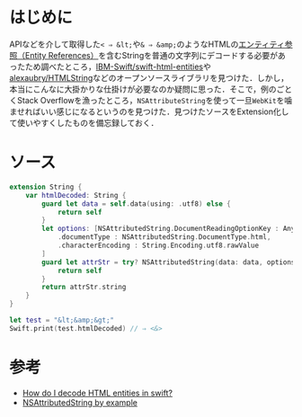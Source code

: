 <!-- title:Swift：HTMLエンティティを含む文字列をデコードする方法 -->
# はじめに
APIなどを介して取得した`< ⇒ &lt;`や`& ⇒ &amp;`のようなHTMLの[エンティティ参照（Entity References）](http://www.shurey.com/js/labo/character.html)を含むStringを普通の文字列にデコードする必要があったため調べたところ，[IBM-Swift/swift-html-entities](https://github.com/IBM-Swift/swift-html-entities)や[alexaubry/HTMLString](https://github.com/alexaubry/HTMLString/tree/master/Sources/HTMLString)などのオープンソースライブラリを見つけた．しかし，本当にこんなに大掛かりな仕掛けが必要なのか疑問に思った．そこで，例のごとくStack Overflowを漁ったところ，`NSAttributeString`を使って一旦`WebKit`を噛ませればいい感じになるというのを見つけた．見つけたソースをExtension化して使いやすくしたものを備忘録しておく．

# ソース

```swift
extension String {
    var htmlDecoded: String {
        guard let data = self.data(using: .utf8) else {
            return self
        }
        let options: [NSAttributedString.DocumentReadingOptionKey : Any] = [
            .documentType : NSAttributedString.DocumentType.html,
            .characterEncoding : String.Encoding.utf8.rawValue
        ]
        guard let attrStr = try? NSAttributedString(data: data, options: options, documentAttributes: nil) else {
            return self
        }
        return attrStr.string
    }
}

```

```swift
let test = "&lt;&amp;&gt;"
Swift.print(test.htmlDecoded) // ⇒ <&>
```

# 参考
- [How do I decode HTML entities in swift?](https://stackoverflow.com/questions/25607247/how-do-i-decode-html-entities-in-swift)
- [NSAttributedString by example](https://www.hackingwithswift.com/articles/113/nsattributedstring-by-example)
